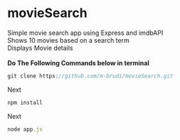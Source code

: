# movieSearch
Simple movie search app using Express and imdbAPI <br>
Shows 10 movies based on a search term <br>
Displays Movie details
<br><br>
<b>Do The Following Commands below in terminal</b>

```js
git clone https://github.com/m-brudi/movieSearch.git
```

Next
```js
npm install
```

Next
```js
node app.js
```
